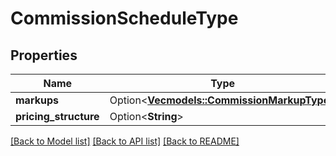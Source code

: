 # CommissionScheduleType

## Properties

Name | Type | Description | Notes
------------ | ------------- | ------------- | -------------
**markups** | Option<[**Vec<models::CommissionMarkupType>**](CommissionMarkupType.md)> |  | [optional]
**pricing_structure** | Option<**String**> |  | [optional]

[[Back to Model list]](../README.md#documentation-for-models) [[Back to API list]](../README.md#documentation-for-api-endpoints) [[Back to README]](../README.md)
